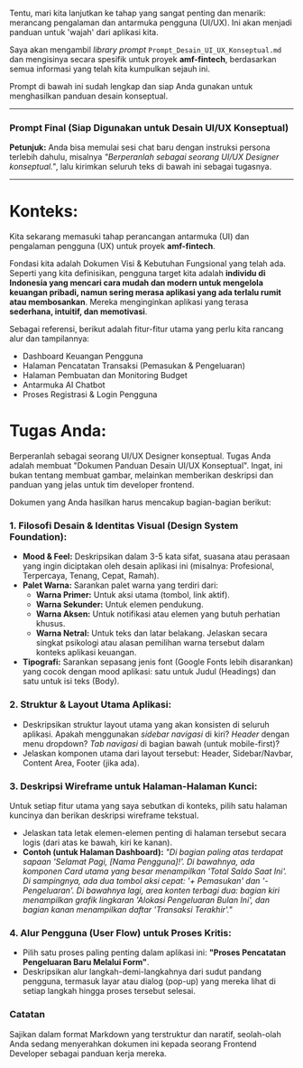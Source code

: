 Tentu, mari kita lanjutkan ke tahap yang sangat penting dan menarik: merancang pengalaman dan antarmuka pengguna (UI/UX). Ini akan menjadi panduan untuk 'wajah' dari aplikasi kita.

Saya akan mengambil *library prompt* `Prompt_Desain_UI_UX_Konseptual.md` dan mengisinya secara spesifik untuk proyek **amf-fintech**, berdasarkan semua informasi yang telah kita kumpulkan sejauh ini.

Prompt di bawah ini sudah lengkap dan siap Anda gunakan untuk menghasilkan panduan desain konseptual.

---

### **Prompt Final (Siap Digunakan untuk Desain UI/UX Konseptual)**

**Petunjuk:** Anda bisa memulai sesi chat baru dengan instruksi persona terlebih dahulu, misalnya *"Berperanlah sebagai seorang UI/UX Designer konseptual."*, lalu kirimkan seluruh teks di bawah ini sebagai tugasnya.

---

# Konteks:
Kita sekarang memasuki tahap perancangan antarmuka (UI) dan pengalaman pengguna (UX) untuk proyek **amf-fintech**.

Fondasi kita adalah Dokumen Visi & Kebutuhan Fungsional yang telah ada. Seperti yang kita definisikan, pengguna target kita adalah **individu di Indonesia yang mencari cara mudah dan modern untuk mengelola keuangan pribadi, namun sering merasa aplikasi yang ada terlalu rumit atau membosankan**. Mereka menginginkan aplikasi yang terasa **sederhana, intuitif, dan memotivasi**.

Sebagai referensi, berikut adalah fitur-fitur utama yang perlu kita rancang alur dan tampilannya:
* Dashboard Keuangan Pengguna
* Halaman Pencatatan Transaksi (Pemasukan & Pengeluaran)
* Halaman Pembuatan dan Monitoring Budget
* Antarmuka AI Chatbot
* Proses Registrasi & Login Pengguna

# Tugas Anda:
Berperanlah sebagai seorang UI/UX Designer konseptual. Tugas Anda adalah membuat "Dokumen Panduan Desain UI/UX Konseptual". Ingat, ini bukan tentang membuat gambar, melainkan memberikan deskripsi dan panduan yang jelas untuk tim developer frontend.

Dokumen yang Anda hasilkan harus mencakup bagian-bagian berikut:

### 1. Filosofi Desain & Identitas Visual (Design System Foundation):
* **Mood & Feel:** Deskripsikan dalam 3-5 kata sifat, suasana atau perasaan yang ingin diciptakan oleh desain aplikasi ini (misalnya: Profesional, Terpercaya, Tenang, Cepat, Ramah).
* **Palet Warna:** Sarankan palet warna yang terdiri dari:
    * **Warna Primer:** Untuk aksi utama (tombol, link aktif).
    * **Warna Sekunder:** Untuk elemen pendukung.
    * **Warna Aksen:** Untuk notifikasi atau elemen yang butuh perhatian khusus.
    * **Warna Netral:** Untuk teks dan latar belakang.
    Jelaskan secara singkat psikologi atau alasan pemilihan warna tersebut dalam konteks aplikasi keuangan.
* **Tipografi:** Sarankan sepasang jenis font (Google Fonts lebih disarankan) yang cocok dengan mood aplikasi: satu untuk Judul (Headings) dan satu untuk isi teks (Body).

### 2. Struktur & Layout Utama Aplikasi:
* Deskripsikan struktur layout utama yang akan konsisten di seluruh aplikasi. Apakah menggunakan *sidebar navigasi* di kiri? *Header* dengan menu dropdown? *Tab navigasi* di bagian bawah (untuk mobile-first)?
* Jelaskan komponen utama dari layout tersebut: Header, Sidebar/Navbar, Content Area, Footer (jika ada).

### 3. Deskripsi Wireframe untuk Halaman-Halaman Kunci:
Untuk setiap fitur utama yang saya sebutkan di konteks, pilih satu halaman kuncinya dan berikan deskripsi wireframe tekstual.
* Jelaskan tata letak elemen-elemen penting di halaman tersebut secara logis (dari atas ke bawah, kiri ke kanan).
* **Contoh (untuk Halaman Dashboard):** *"Di bagian paling atas terdapat sapaan 'Selamat Pagi, [Nama Pengguna]!'. Di bawahnya, ada komponen Card utama yang besar menampilkan 'Total Saldo Saat Ini'. Di sampingnya, ada dua tombol aksi cepat: '+ Pemasukan' dan '- Pengeluaran'. Di bawahnya lagi, area konten terbagi dua: bagian kiri menampilkan grafik lingkaran 'Alokasi Pengeluaran Bulan Ini', dan bagian kanan menampilkan daftar 'Transaksi Terakhir'."*

### 4. Alur Pengguna (User Flow) untuk Proses Kritis:
* Pilih satu proses paling penting dalam aplikasi ini: **"Proses Pencatatan Pengeluaran Baru Melalui Form"**.
* Deskripsikan alur langkah-demi-langkahnya dari sudut pandang pengguna, termasuk layar atau dialog (pop-up) yang mereka lihat di setiap langkah hingga proses tersebut selesai.

### Catatan
Sajikan dalam format Markdown yang terstruktur dan naratif, seolah-olah Anda sedang menyerahkan dokumen ini kepada seorang Frontend Developer sebagai panduan kerja mereka.